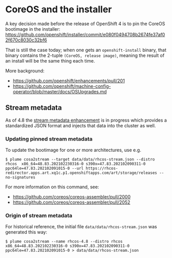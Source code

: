 # CoreOS and the installer

A key decision made before the release of OpenShift 4 is to pin the CoreOS bootimage in
the installer: https://github.com/openshift/installer/commit/e080f0494708b2674fe37af02f670c8030c32bf6

That is still the case today; when one gets an `openshift-install` binary, that
binary contains the 2-tuple `(CoreOS, release image)`, meaning the result of an
install will be the same thing each time.

More background:

 - https://github.com/openshift/enhancements/pull/201
 - https://github.com/openshift/machine-config-operator/blob/master/docs/OSUpgrades.md

## Stream metadata

As of 4.8 the [stream metadata enhancement](https://github.com/openshift/enhancements/blob/master/enhancements/coreos-bootimages.md)
is in progress which provides a standardized JSON format and injects
that data into the cluster as well.

### Updating pinned stream metadata


To update the bootimage for one or more architectures, use e.g.

```
$ plume cosa2stream --target data/data/rhcos-stream.json --distro rhcos  x86_64=48.83.202102230316-0 s390x=47.83.202102090311-0 ppc64le=47.83.202102091015-0 --url https://rhcos-redirector.apps.art.xq1c.p1.openshiftapps.com/art/storage/releases --no-signatures
```

For more information on this command, see:

- https://github.com/coreos/coreos-assembler/pull/2000 
- https://github.com/coreos/coreos-assembler/pull/2052
### Origin of stream metadata


For historical reference, the initial file `data/data/rhcos-stream.json` was generated this way:

```
$ plume cosa2stream --name rhcos-4.8 --distro rhcos  x86_64=48.83.202102230316-0 s390x=47.83.202102090311-0 ppc64le=47.83.202102091015-0 > data/data/rhcos-stream.json
```
